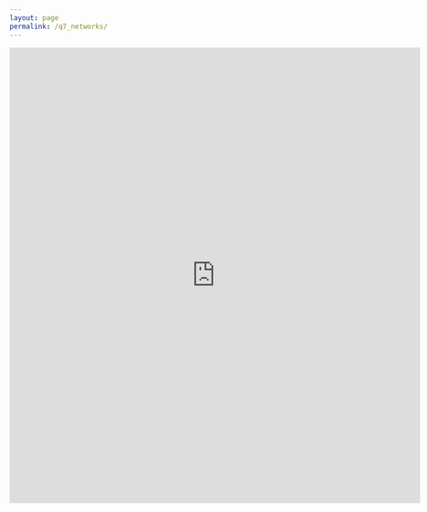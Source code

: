 ```yaml
---
layout: page
permalink: /q7_networks/
---
```

<iframe src="https://docs.google.com/forms/d/e/1FAIpQLSeRdWsuXznCuJWFnQU47jFm55SGMMR5h9BGFeImRD0nVbcm6Q/viewform?embedded=true" width="720" height="800" frameborder="0" marginheight="0" marginwidth="0">Wird geladen...</iframe>
